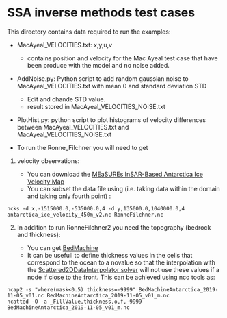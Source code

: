 # SSA inverse methods test cases

This directory contains data required to run the examples:

- MacAyeal_VELOCITIES.txt: x,y,u,v

   - contains position and velocity for the Mac Ayeal test case that have been produce with the model and no noise added.

- AddNoise.py: Python script to add random gaussian noise to MacAyeal_VELOCITIES.txt with mean 0 and standard deviation STD

   - Edit and chande STD value.
   - result stored in MacAyeal_VELOCITIES_NOISE.txt

- PlotHist.py: python script to plot histograms of velocity differences between MacAyeal_VELOCITIES.txt and MacAyeal_VELOCITIES_NOISE.txt


- To run the Ronne_Filchner you will need to get 

1. velocity observations:

   - You can download the [MEaSUREs InSAR-Based Antarctica Ice Velocity Map](https://nsidc.org/data/NSIDC-0484/versions/2)
   - You can subset the data file using (i.e. taking data within the domain and taking only fourth point) : 

```     
ncks -d x,-1515000.0,-535000.0,4 -d y,135000.0,1040000.0,4 antarctica_ice_velocity_450m_v2.nc RonneFilchner.nc
```

2. In addition to run RonneFilchner2 you need the topography (bedrock and thickness):

   - You can get [BedMachine](https://sites.uci.edu/morlighem/dataproducts/bedmachine-antarctica)
   - It can be usefull to define thickness values in the cells that correspond to the ocean to a novalue so that 
   the interpolation with the [Scattered2DDataInterpolator solver](http://elmerfem.org/elmerice/wiki/doku.php?id=solvers:scattered) will not use these values if a node if close to the front. This can be achieved using nco tools as:

```
ncap2 -s "where(mask<0.5) thickness=-9999" BedMachineAntarctica_2019-11-05_v01.nc BedMachineAntarctica_2019-11-05_v01_m.nc
ncatted -O -a _FillValue,thickness,o,f,-9999 BedMachineAntarctica_2019-11-05_v01_m.nc
```
